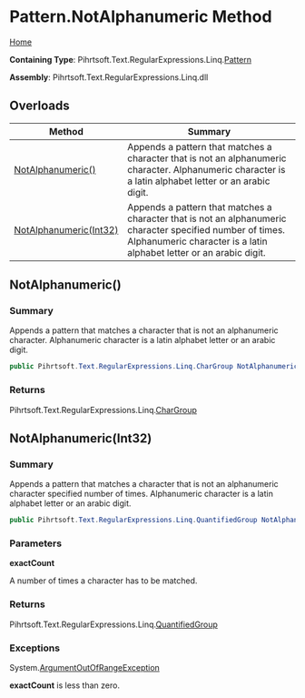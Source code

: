 # Pattern\.NotAlphanumeric Method

[Home](../../../../../../README.md)

**Containing Type**: Pihrtsoft\.Text\.RegularExpressions\.Linq\.[Pattern](../README.md)

**Assembly**: Pihrtsoft\.Text\.RegularExpressions\.Linq\.dll

## Overloads

| Method | Summary |
| ------ | ------- |
| [NotAlphanumeric()](#Pihrtsoft_Text_RegularExpressions_Linq_Pattern_NotAlphanumeric) | Appends a pattern that matches a character that is not an alphanumeric character\. Alphanumeric character is a latin alphabet letter or an arabic digit\. |
| [NotAlphanumeric(Int32)](#Pihrtsoft_Text_RegularExpressions_Linq_Pattern_NotAlphanumeric_System_Int32_) | Appends a pattern that matches a character that is not an alphanumeric character specified number of times\. Alphanumeric character is a latin alphabet letter or an arabic digit\. |

## NotAlphanumeric\(\) <a name="Pihrtsoft_Text_RegularExpressions_Linq_Pattern_NotAlphanumeric"></a>

### Summary

Appends a pattern that matches a character that is not an alphanumeric character\. Alphanumeric character is a latin alphabet letter or an arabic digit\.

```csharp
public Pihrtsoft.Text.RegularExpressions.Linq.CharGroup NotAlphanumeric()
```

### Returns

Pihrtsoft\.Text\.RegularExpressions\.Linq\.[CharGroup](../../CharGroup/README.md)

## NotAlphanumeric\(Int32\) <a name="Pihrtsoft_Text_RegularExpressions_Linq_Pattern_NotAlphanumeric_System_Int32_"></a>

### Summary

Appends a pattern that matches a character that is not an alphanumeric character specified number of times\. Alphanumeric character is a latin alphabet letter or an arabic digit\.

```csharp
public Pihrtsoft.Text.RegularExpressions.Linq.QuantifiedGroup NotAlphanumeric(int exactCount)
```

### Parameters

**exactCount**

A number of times a character has to be matched\.

### Returns

Pihrtsoft\.Text\.RegularExpressions\.Linq\.[QuantifiedGroup](../../QuantifiedGroup/README.md)

### Exceptions

System\.[ArgumentOutOfRangeException](https://docs.microsoft.com/en-us/dotnet/api/system.argumentoutofrangeexception)

**exactCount** is less than zero\.

